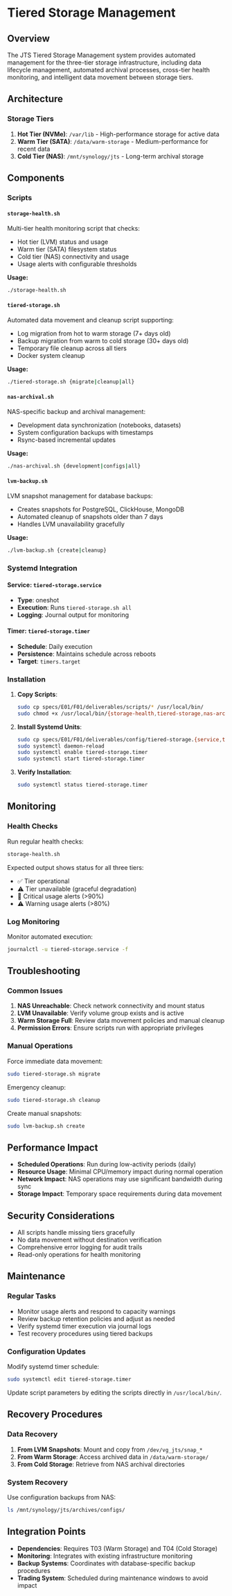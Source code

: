 # Tiered Storage Management

<!-- Generated from spec: E01-F01-T06 (Tiered Storage Management) -->
<!-- Spec ID: 08fe2621 -->

## Overview

The JTS Tiered Storage Management system provides automated management for the three-tier storage infrastructure, including data lifecycle management, automated archival processes, cross-tier health monitoring, and intelligent data movement between storage tiers.

## Architecture

### Storage Tiers

1. **Hot Tier (NVMe)**: `/var/lib` - High-performance storage for active data
2. **Warm Tier (SATA)**: `/data/warm-storage` - Medium-performance for recent data
3. **Cold Tier (NAS)**: `/mnt/synology/jts` - Long-term archival storage

## Components

### Scripts

#### `storage-health.sh`

Multi-tier health monitoring script that checks:

- Hot tier (LVM) status and usage
- Warm tier (SATA) filesystem status
- Cold tier (NAS) connectivity and usage
- Usage alerts with configurable thresholds

**Usage:**

```bash
./storage-health.sh
```

#### `tiered-storage.sh`

Automated data movement and cleanup script supporting:

- Log migration from hot to warm storage (7+ days old)
- Backup migration from warm to cold storage (30+ days old)
- Temporary file cleanup across all tiers
- Docker system cleanup

**Usage:**

```bash
./tiered-storage.sh {migrate|cleanup|all}
```

#### `nas-archival.sh`

NAS-specific backup and archival management:

- Development data synchronization (notebooks, datasets)
- System configuration backups with timestamps
- Rsync-based incremental updates

**Usage:**

```bash
./nas-archival.sh {development|configs|all}
```

#### `lvm-backup.sh`

LVM snapshot management for database backups:

- Creates snapshots for PostgreSQL, ClickHouse, MongoDB
- Automated cleanup of snapshots older than 7 days
- Handles LVM unavailability gracefully

**Usage:**

```bash
./lvm-backup.sh {create|cleanup}
```

### Systemd Integration

#### Service: `tiered-storage.service`

- **Type**: oneshot
- **Execution**: Runs `tiered-storage.sh all`
- **Logging**: Journal output for monitoring

#### Timer: `tiered-storage.timer`

- **Schedule**: Daily execution
- **Persistence**: Maintains schedule across reboots
- **Target**: `timers.target`

### Installation

1. **Copy Scripts**:

   ```bash
   sudo cp specs/E01/F01/deliverables/scripts/* /usr/local/bin/
   sudo chmod +x /usr/local/bin/{storage-health,tiered-storage,nas-archival,lvm-backup}.sh
   ```

2. **Install Systemd Units**:

   ```bash
   sudo cp specs/E01/F01/deliverables/config/tiered-storage.{service,timer} /etc/systemd/system/
   sudo systemctl daemon-reload
   sudo systemctl enable tiered-storage.timer
   sudo systemctl start tiered-storage.timer
   ```

3. **Verify Installation**:
   ```bash
   sudo systemctl status tiered-storage.timer
   ```

## Monitoring

### Health Checks

Run regular health checks:

```bash
storage-health.sh
```

Expected output shows status for all three tiers:

- ✅ Tier operational
- ⚠️ Tier unavailable (graceful degradation)
- 🚨 Critical usage alerts (>90%)
- ⚠️ Warning usage alerts (>80%)

### Log Monitoring

Monitor automated execution:

```bash
journalctl -u tiered-storage.service -f
```

## Troubleshooting

### Common Issues

1. **NAS Unreachable**: Check network connectivity and mount status
2. **LVM Unavailable**: Verify volume group exists and is active
3. **Warm Storage Full**: Review data movement policies and manual cleanup
4. **Permission Errors**: Ensure scripts run with appropriate privileges

### Manual Operations

Force immediate data movement:

```bash
sudo tiered-storage.sh migrate
```

Emergency cleanup:

```bash
sudo tiered-storage.sh cleanup
```

Create manual snapshots:

```bash
sudo lvm-backup.sh create
```

## Performance Impact

- **Scheduled Operations**: Run during low-activity periods (daily)
- **Resource Usage**: Minimal CPU/memory impact during normal operation
- **Network Impact**: NAS operations may use significant bandwidth during sync
- **Storage Impact**: Temporary space requirements during data movement

## Security Considerations

- All scripts handle missing tiers gracefully
- No data movement without destination verification
- Comprehensive error logging for audit trails
- Read-only operations for health monitoring

## Maintenance

### Regular Tasks

- Monitor usage alerts and respond to capacity warnings
- Review backup retention policies and adjust as needed
- Verify systemd timer execution via journal logs
- Test recovery procedures using tiered backups

### Configuration Updates

Modify systemd timer schedule:

```bash
sudo systemctl edit tiered-storage.timer
```

Update script parameters by editing the scripts directly in `/usr/local/bin/`.

## Recovery Procedures

### Data Recovery

1. **From LVM Snapshots**: Mount and copy from `/dev/vg_jts/snap_*`
2. **From Warm Storage**: Access archived data in `/data/warm-storage/`
3. **From Cold Storage**: Retrieve from NAS archival directories

### System Recovery

Use configuration backups from NAS:

```bash
ls /mnt/synology/jts/archives/configs/
```

## Integration Points

- **Dependencies**: Requires T03 (Warm Storage) and T04 (Cold Storage)
- **Monitoring**: Integrates with existing infrastructure monitoring
- **Backup Systems**: Coordinates with database-specific backup procedures
- **Trading System**: Scheduled during maintenance windows to avoid impact
